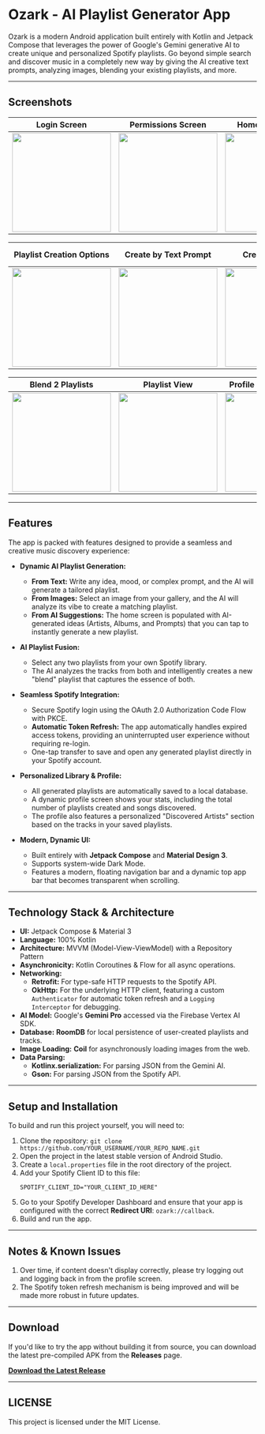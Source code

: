# Ozark - AI Playlist Generator App
Ozark is a modern Android application built entirely with Kotlin and Jetpack Compose that leverages the power of Google's Gemini generative AI to create unique and personalized Spotify playlists. Go beyond simple search and discover music in a completely new way by giving the AI creative text prompts, analyzing images, blending your existing playlists, and more.

---

## Screenshots

| Login Screen | Permissions Screen | Home Screen (Top) | Profile Screen |
| :---: | :---: | :---: | :---: |
| <img src="https://github.com/user-attachments/assets/645cf990-d73d-4df3-b330-dd91a985fad5" width="200" /> | <img src="https://github.com/user-attachments/assets/e2f7288f-83c0-48b4-80e0-db9826505205" width="200" /> | <img src="https://github.com/user-attachments/assets/ed368a5c-72b8-41ad-9798-30f9907ba2a7" width="200" /> | <img src="https://github.com/user-attachments/assets/dd761e4f-763f-419b-bc09-8d10cd6fae11" width="200" /> |

| Playlist Creation Options | Create by Text Prompt | Create By Image | Create By Image (Upload) |
| :---: | :---: | :---: | :---: |
| <img src="https://github.com/user-attachments/assets/44d9cb46-4a7d-45e7-8cac-4cf1d38856fc" width="200" /> | <img src="https://github.com/user-attachments/assets/da1c8f9e-d074-41d4-89ca-7394efb5e9bd" width="200" /> | <img src="https://github.com/user-attachments/assets/30c91136-4983-45d9-abbc-c013c1e86482" width="200" /> | <img src="https://github.com/user-attachments/assets/a483bd84-0de8-4948-b2ab-8154ceb786e0" width="200" />|

| Blend 2 Playlists | Playlist View | Profile Screen (Bottom) | Show All Playlists |
| :---: | :---: | :---: | :---: |
| <img src="https://github.com/user-attachments/assets/4f9a5b58-e218-4d04-8b5b-ebcc08fc8abe" width="200" /> | <img src="https://github.com/user-attachments/assets/5245e1fb-c274-40de-b65b-87d0e454ca2f" width="200" /> | <img src="https://github.com/user-attachments/assets/b38888af-f462-46d4-8ca1-78faefdc5b31" width="200" /> | <img src="https://github.com/user-attachments/assets/dff3abc4-10f3-440c-b60a-f4f6494eb3e3" width="200"/> |


---

## Features

The app is packed with features designed to provide a seamless and creative music discovery experience:

* **Dynamic AI Playlist Generation:**
    * **From Text:** Write any idea, mood, or complex prompt, and the AI will generate a tailored playlist.
    * **From Images:** Select an image from your gallery, and the AI will analyze its vibe to create a matching playlist.
    * **From AI Suggestions:** The home screen is populated with AI-generated ideas (Artists, Albums, and Prompts) that you can tap to instantly generate a new playlist.

* **AI Playlist Fusion:**
    * Select any two playlists from your own Spotify library.
    * The AI analyzes the tracks from both and intelligently creates a new "blend" playlist that captures the essence of both.

* **Seamless Spotify Integration:**
    * Secure Spotify login using the OAuth 2.0 Authorization Code Flow with PKCE.
    * **Automatic Token Refresh:** The app automatically handles expired access tokens, providing an uninterrupted user experience without requiring re-login.
    * One-tap transfer to save and open any generated playlist directly in your Spotify account.

* **Personalized Library & Profile:**
    * All generated playlists are automatically saved to a local database.
    * A dynamic profile screen shows your stats, including the total number of playlists created and songs discovered.
    * The profile also features a personalized "Discovered Artists" section based on the tracks in your saved playlists.

* **Modern, Dynamic UI:**
    * Built entirely with **Jetpack Compose** and **Material Design 3**.
    * Supports system-wide Dark Mode.
    * Features a modern, floating navigation bar and a dynamic top app bar that becomes transparent when scrolling.

---

## Technology Stack & Architecture

* **UI:** Jetpack Compose & Material 3
* **Language:** 100% Kotlin
* **Architecture:** MVVM (Model-View-ViewModel) with a Repository Pattern
* **Asynchronicity:** Kotlin Coroutines & Flow for all async operations.
* **Networking:**
    * **Retrofit:** For type-safe HTTP requests to the Spotify API.
    * **OkHttp:** For the underlying HTTP client, featuring a custom `Authenticator` for automatic token refresh and a `Logging Interceptor` for debugging.
* **AI Model:** Google's **Gemini Pro** accessed via the Firebase Vertex AI SDK.
* **Database:** **RoomDB** for local persistence of user-created playlists and tracks.
* **Image Loading:** **Coil** for asynchronously loading images from the web.
* **Data Parsing:**
    * **Kotlinx.serialization:** For parsing JSON from the Gemini AI.
    * **Gson:** For parsing JSON from the Spotify API.

---

## Setup and Installation

To build and run this project yourself, you will need to:

1.  Clone the repository: `git clone https://github.com/YOUR_USERNAME/YOUR_REPO_NAME.git`
2.  Open the project in the latest stable version of Android Studio.
3.  Create a `local.properties` file in the root directory of the project.
4.  Add your Spotify Client ID to this file:
    ```properties
    SPOTIFY_CLIENT_ID="YOUR_CLIENT_ID_HERE"
    ```
5.  Go to your Spotify Developer Dashboard and ensure that your app is configured with the correct **Redirect URI**: `ozark://callback`.
6.  Build and run the app.

---

## Notes & Known Issues

1.  Over time, if content doesn't display correctly, please try logging out and logging back in from the profile screen.
2.  The Spotify token refresh mechanism is being improved and will be made more robust in future updates.

---

## Download

If you'd like to try the app without building it from source, you can download the latest pre-compiled APK from the **Releases** page.

**[Download the Latest Release](https://github.com/anantkumarsingh/ozark-ai-music-app/releases/latest)**

---

## LICENSE
This project is licensed under the MIT License.
